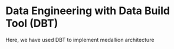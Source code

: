 # Data Engineering with Data Build Tool (DBT)
Here, we have used DBT to implement medallion architecture
